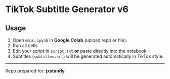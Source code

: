# TikTok Subtitle Generator v6

## Usage
1. Open `main.ipynb` in **Google Colab** (upload repo or file).
2. Run all cells.
3. Edit your script in `script.txt` **or** paste directly into the notebook.
4. Subtitles (`subtitles.srt`) will be generated automatically in TikTok style.

---
Repo prepared for: **jxstandy**
